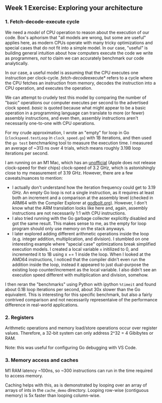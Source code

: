 ## Week 1 Exercise: Exploring your architecture

### 1. Fetch-decode-execute cycle

We need a *model* of CPU operation to reason about the execution of our code. Box's aphorism that "all models are wrong, but some are useful" applies here, as modern CPUs operate with many tricky optimizations and special cases that do not fit into a simple model. In our case, "useful" is building general intuition about how computers execute the code we write as programmers, *not* to claim we can accurately benchmark our code analytically.  

In our case, a useful model is assuming that the CPU executes one instruction per clock-cycle. *fetch-decode*execute* refers to a cycle where the CPU fetches an instruction from memory, decodes the instruction into a CPU operation, and executes the operation. 

We can attempt to crudely test this model by comparing the number of "basic" operations our computer executes per second to the advertised clock speed. *basic* is quoted because what might appear to be a basic operation in a programming language can translate to more (or fewer) assembly instructions, and even then, assembly instructions aren't necessarily one-to-one with CPU operations. 

For my crude approximation, I wrote an "empty" for loop in Go (`clockspeed.testLoop` in `clock_speed.go`) with 1B iterations, and then used the `go test` benchmarking tool to measure the execution time. I measured an average of ~313 ns over 4 trials, which means roughly 3.19B loop iterations per second.

I am running on an M1 Mac, which has an [unofficial](https://www.anandtech.com/show/16252/mac-mini-apple-m1-tested) (Apple does not release clock-speed for their chips) clock-speed of 3.2 GHz, which is astonishingly close to my measurement of 3.19 GHz. However, there are a few caveats/nuances to mention: 
- I actually don't understand how the iteration frequency could get to 3.19 GHz. An empty Go loop is not a single instruction, as it requires at least both an increment and a comparison at the assembly level (checked in ARM64 with the Compiler Explorer at [godbolt.org](https://godbolt.org/)). However, I don't know what the ARM translation looks like here and, again, assembly instructions are not necessarily 1:1 with CPU instructions.
- I also tried running with the Go garbage collecter explicitly disabled and got the same result. This makes sense to me, as the empty for loop program should only use memory on the stack anyways.
- I later explored adding different arithmetic operations inside the loop (e.g. integer addition, multiplication, and division). I stumbled on one interesting example where "special case" optimizations break simplified execution models. I created a local variable `x` initilized to 0, and incremented it to 1B using x += 1 inside the loop. When I looked at the AMD64 instructions, I noticed that the compiler didn't even run the addition inside the loop, instead it appeared to just dual-purpose the existing loop counter/increment as the local variable. I also didn't see an execution speed different with multiplication and division, somehow. 

I then reran the "benchmarks" using Python with ipython `%timeit` and found about 0.1B loop iterations per second, about 30x slower than the Go equivalent. This is interesting for this specific benchmark, but also a fairly contrived comparison and not necessarily representaive of the performance difference in real-world applications. 

### 2. Registers

Arithmetic operations and memory load/store operations occur over register values. Therefore, a 32-bit system can only address 2^32 = 4 Gibibytes or RAM. 

Note: this was useful for configuring Go debugging with VS Code.

### 3. Memory access and caches

M1 RAM latency ~100ns, so ~300 instructions can run in the time required to access memory. 

Caching helps with this, as is demonstrated by looping over an array of arrays of ints in the `cache_demo` directory. Looping row-wise (contiguous memory) is 5x faster than looping column-wise. 